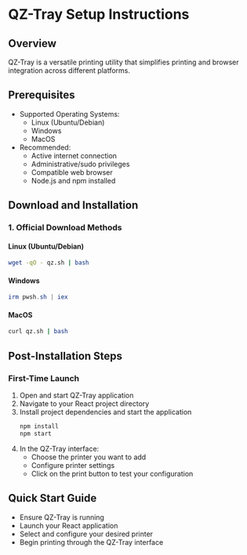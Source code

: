# QZ-Tray Setup Instructions

## Overview

QZ-Tray is a versatile printing utility that simplifies printing and browser integration across different platforms.

## Prerequisites

- Supported Operating Systems:
  - Linux (Ubuntu/Debian)
  - Windows
  - MacOS
- Recommended:
  - Active internet connection
  - Administrative/sudo privileges
  - Compatible web browser
  - Node.js and npm installed

## Download and Installation

### 1. Official Download Methods

#### Linux (Ubuntu/Debian)

```bash
wget -qO - qz.sh | bash
```

#### Windows

```powershell
irm pwsh.sh | iex
```

#### MacOS

```bash
curl qz.sh | bash
```

## Post-Installation Steps

### First-Time Launch

1. Open and start QZ-Tray application
2. Navigate to your React project directory
3. Install project dependencies and start the application
   ```bash
   npm install
   npm start
   ```
4. In the QZ-Tray interface:
   - Choose the printer you want to add
   - Configure printer settings
   - Click on the print button to test your configuration

## Quick Start Guide

- Ensure QZ-Tray is running
- Launch your React application
- Select and configure your desired printer
- Begin printing through the QZ-Tray interface
